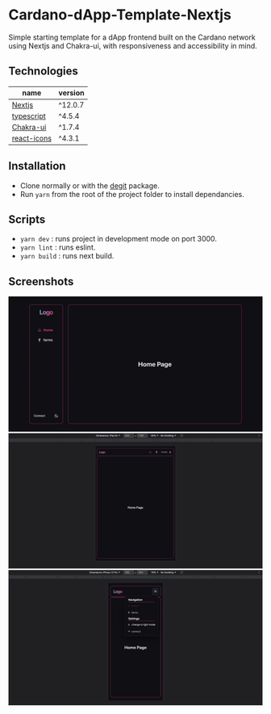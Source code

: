 # Cardano-dApp-Template-Nextjs

Simple starting template for a dApp frontend built on the Cardano network using Nextjs and Chakra-ui,
with responsiveness and accessibility in mind.

## Technologies

| name                                                      | version |
| --------------------------------------------------------- | ------- |
| [Nextjs](https://nextjs.org/)                             | ^12.0.7 |
| [typescript](https://www.typescriptlang.org/)             | ^4.5.4  |
| [Chakra-ui](https://chakra-ui.com/)                       | ^1.7.4  |
| [react-icons](https://react-icons.github.io/react-icons/) | ^4.3.1  |

## Installation

-   Clone normally or with the [degit](https://www.npmjs.com/package/degit) package.
-   Run `yarn` from the root of the project folder to install dependancies.

## Scripts

-   `yarn dev` : runs project in development mode on port 3000.
-   `yarn lint` : runs eslint.
-   `yarn build` : runs next build.

## Screenshots

![Desktop view](public/readme_imgs/main.png)
![Tablet view](public/readme_imgs/tablet.png)
![Mobile view](public/readme_imgs/mobile.png)
